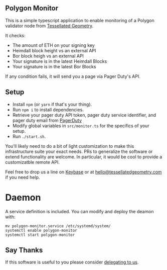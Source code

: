 ## Polygon Monitor

This is a simple typescript application to enable monitoring of a Polygon validator node from [Tessellated Geometry](https://tessellatedgeometry.com). 

It checks:
- The amount of ETH on your signing key
- Heimdall block height vs an external API
- Bor block heigh vs an external API
- Your signature is in the latest Heimdall Blocks
- Your signature is in the latest Bor Blocks

If any condition fails, it will send you a page via Pager Duty's API. 

## Setup 

- Install `npm` (or `yarn` if that's your thing).
- Run `npm i` to install dependencies.
- Retrieve your pager duty API token, pager duty service identifier, and pager duty email from [PagerDuty](http://pagerduty.com)
- Modify global variables in `src/monitor.ts` for the specifics of your setup. 
- Run `./start.sh`.

You'll likely need to do a bit of light customization to make this infrastructure suite your exact needs. PRs to generalize the software or extend functionality are welcome. In particular, it would be cool to provide a customizatble remote API.

Feel free to drop us a line on [Keybase](https://keybase.io/tessellatedgeo#_) or at [hello@tessellatedgeometry.com](mailto:hello@tessellatedgeometry.com) if you need help.

# Daemon

A service definition is included. You can modify and deploy the deamon with:
```shell
mv polygon-monitor.service /etc/systemd/system/
systemctl enable polygon-monitor
systemctl start polygon-monitor
```

## Say Thanks

If this software is useful to you please consider [delegating to us](http://tessellatedgeometry.com/).
